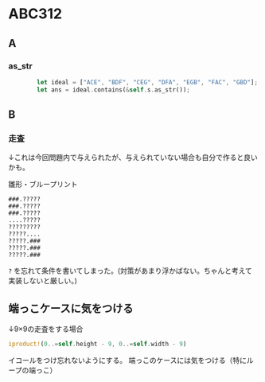 # ABC312

## A
### as_str
```rust
        let ideal = ["ACE", "BDF", "CEG", "DFA", "EGB", "FAC", "GBD"];
        let ans = ideal.contains(&self.s.as_str());
```

## B

### 走査

↓これは今回問題内で与えられたが、与えられていない場合も自分で作ると良いかも。

雛形・ブループリント

```
###.?????
###.?????
###.?????
....?????
?????????
?????....
?????.###
?????.###
?????.###
```

`?` を忘れて条件を書いてしまった。(対策があまり浮かばない。ちゃんと考えて実装しないと厳しい。)



## 端っこケースに気をつける

↓9×9の走査をする場合
```rust
iproduct!(0..=self.height - 9, 0..=self.width - 9) 
```
イコールをつけ忘れないようにする。
端っこのケースには気をつける（特にループの端っこ）
